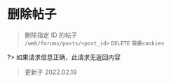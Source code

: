 # 删除帖子

> 删除指定 ID 的帖子  
> `/web/forums/posts/<post_id>` `DELETE` `需要cookies`

?> 如果请求信息正确，此请求无返回内容

> 更新于 2022.02.19

